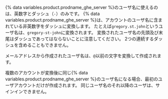 {% data variables.product.prodname_ghe_server %}のユーザ名に使えるのは、英数字とダッシュ（`-`）のみです。 {% data variables.product.prodname_ghe_server %}は、アカウントのユーザ名に含まれている非英数字をダッシュに変換します。 たとえば`gregory.st.john`というユーザ名は、`gregory-st-john`に変換されます。 変換されたユーザ名の先頭及び末尾はダッシュであってはならないことに注意してください。 2つの連続するダッシュを含めることもできません。

メールアドレスから作成されたユーザ名は、`@`以前の文字を変換して作成されます。

複数のアカウントが変換後に同じ{% data variables.product.prodname_ghe_server %}のユーザ名になる場合、最初のユーザアカウントだけが作成されます。 同じユーザ名のそれ以降のユーザは、サインインできません。
